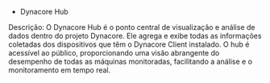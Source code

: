 - Dynacore Hub

Descrição: O Dynacore Hub é o ponto central de visualização e análise de dados dentro do projeto Dynacore. Ele agrega e exibe todas as informações coletadas dos dispositivos que têm o Dynacore Client instalado. O hub é acessível ao público, proporcionando uma visão abrangente do desempenho de todas as máquinas monitoradas, facilitando a análise e o monitoramento em tempo real.
